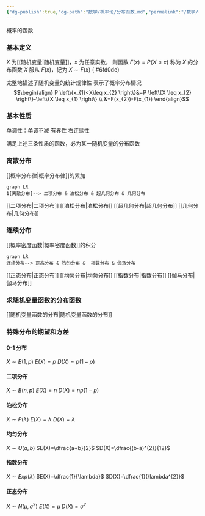```yaml
---
{"dg-publish":true,"dg-path":"数学/概率论/分布函数.md","permalink":"/数学/概率论/分布函数/","dgPassFrontmatter":true,"noteIcon":"","created":"2024-04-16T13:01:27.337+08:00","updated":"2024-05-12T11:26:24.833+08:00"}
---
```


概率的函数
### 基本定义
$X$ 为[[随机变量\|随机变量]]，$x$ 为任意实数，
则函数 $F(x)=P\{X\leq x\}$ 称为 $X$ 的分布函数
$X$ 服从 $F(x)$，记为 $X\sim F(x)$
{ #6fd0de}


完整地描述了随机变量的统计规律性
表示了概率分布情况
$$\begin{align}
P \left\{x_{1}<X\leq x_{2} \right\}&=P \left\{X \leq x_{2} \right\}-\left\{X \leq x_{1} \right\} \\
&=F(x_{2})-F(x_{1})
\end{align}$$
### 基本性质
单调性：单调不减
有界性
右连续性

满足上述三条性质的函数，必为某一随机变量的分布函数
### 离散分布
[[概率分布律\|概率分布律]]的累加
```mermaid
graph LR
1[离散分布]--> 二项分布 & 泊松分布 & 超几何分布 & 几何分布
```

[[二项分布\|二项分布]]
[[泊松分布\|泊松分布]]
[[超几何分布\|超几何分布]]
[[几何分布\|几何分布]]
### 连续分布
[[概率密度函数\|概率密度函数]]的积分
```mermaid
graph LR
连续分布--> 正态分布 & 均匀分布 &  指数分布 & 伽马分布
```
[[正态分布\|正态分布]]
[[均匀分布\|均匀分布]]
[[指数分布\|指数分布]]
[[伽马分布\|伽马分布]]

### 求随机变量函数的分布函数
[[随机变量函数的分布\|随机变量函数的分布]]

### 特殊分布的期望和方差
#### 0-1 分布
$X\sim B(1,p)$
$E(X)=p$
$D(X)=p(1-p)$

#### 二项分布
$X\sim B(n,p)$
$E(X)=n$
$D(X)=np(1-p)$
#### 泊松分布
$X\sim P(\lambda)$
$E(X)=\lambda$
$D(X)=\lambda$

#### 均匀分布
$X\sim U(a,b)$
$E(X)=\dfrac{a+b}{2}$
$D(X)=\dfrac{(b-a)^{2}}{12}$
#### 指数分布
$X\sim Exp(\lambda)$
$E(X)=\dfrac{1}{\lambda}$
$D(X)=\dfrac{1}{\lambda^{2}}$
#### 正态分布
$X\sim N(\mu,\sigma^{2})$
$E(X)=\mu$
$D(X)=\sigma^{2}$

